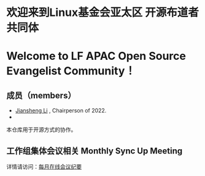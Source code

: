 # 欢迎来到Linux基金会亚太区 开源布道者共同体

# Welcome to LF APAC Open Source Evangelist Community！

## 成员（members）

* [Jiansheng Li](/lijiangsheng1) , Chairperson of 2022.
* 

本仓库用于开源方式的协作。

## 工作组集体会议相关 Monthly Sync Up Meeting

详情请访问：[每月在线会议纪要](https://github.com/lfapac-open-source-evangelist/community/wiki)

